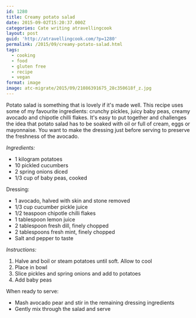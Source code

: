 ```yaml
---
id: 1280
title: Creamy potato salad
date: 2015-09-02T15:20:37.000Z
categories: Cate writing atravellingcook
layout: post
guid: 'http://atravellingcook.com/?p=1280'
permalink: /2015/09/creamy-potato-salad.html
tags:
  - cooking
  - food
  - gluten free
  - recipe
  - vegan
format: image
image: atc-migrate/2015/09/21086391675_28c350618f_z.jpg
---
```


Potato salad is something that is lovely if it's made well. This recipe uses some of my favourite ingredients: crunchy pickles, juicy baby peas, creamy avocado and chipotle chilli flakes. It's easy to put together and challenges the idea that potato salad has to be soaked with oil or full of cream, eggs or mayonnaise. You want to make the dressing just before serving to preserve the freshness of the avocado.

_Ingredients:_

-   1 kilogram potatoes
-   10 pickled cucumbers
-   2 spring onions diced
-   1/3 cup of baby peas, cooked

Dressing:

-   1 avocado, halved with skin and stone removed
-   1/3 cup cucumber pickle juice
-   1/2 teaspoon chipotle chilli flakes
-   1 tablespoon lemon juice
-   2 tablespoon fresh dill, finely chopped
-   2 tablespoons fresh mint, finely chopped
-   Salt and pepper to taste

_Instructions:_

1.  Halve and boil or steam potatoes until soft. Allow to cool
2.  Place in bowl
3.  Slice pickles and spring onions and add to potatoes
4.  Add baby peas

When ready to serve:

-   Mash avocado pear and stir in the remaining dressing ingredients
-   Gently mix through the salad and serve
